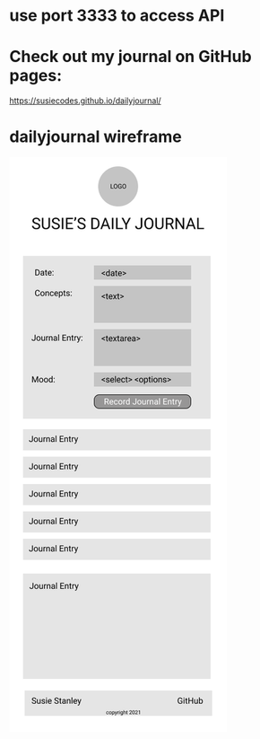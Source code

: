 # use port 3333 to access API


# Check out my journal on GitHub pages:
https://susiecodes.github.io/dailyjournal/

# dailyjournal wireframe
![image](https://github.com/SusieCodes/dailyjournal/blob/main/images/dailyjournalwireframe.png)

